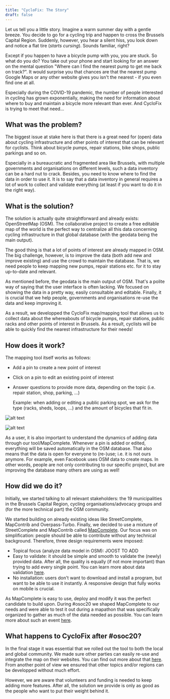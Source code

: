 ```yaml
---
title: "CycloFix: The Story"
draft: false
---
```


Let us tell you a little story. Imagine a warm summer day with a gentle breeze. You decide to go for a cycling trip and happen to cross the Brussels Capital Region. Suddenly, however, you hear a silent hiss, you look down and notice a flat tire (*starts cursing*). Sounds familiar, right? 

Except if you happen to have a bicycle pump with you, you are stuck. So what do you do? You take out your phone and start looking for an answer on the mental question "Where can I find the nearest pump to get me back on track?". It would surprise you that chances are that the nearest pump Google Maps or any other website gives you isn't the nearest - if you even find one at all.

Especially during the COVID-19 pandemic, the number of people interested in cycling has grown exponentially, making the need for information about where to buy and maintain a bicycle more relevant than ever. And CycloFix is trying to meet that need...

## What was the problem?

The biggest issue at stake here is that there is a great need for (open) data about cycling infrastructure and other points of interest that can be relevant for cyclists. Think about bicycle pumps, repair stations, bike shops, public parkings and so on. 

Especially in a bureaucratic and fragmented area like Brussels, with multiple governments and organisations on different levels, such a data inventory can be a hard nut to crack. Besides, you need to know where to find the data in order to use it. It is to say that a data inventory in general requires a lot of work to collect and validate everything (at least if you want to do it in the right way).

## What is the solution?

The solution is actually quite straightforward and already exists: OpenStreetMap (OSM). The collaborative project to create a free editable map of the world is the perfect way to centralize all this data concerning cycling infrastructure in that global database (with the geodata being the main output). 

The good thing is that a lot of points of interest are already mapped in OSM. The big challenge, however, is to improve the data (both add new and improve existing) and use the crowd to maintain the database. That is, we need people to keep mapping new pumps, repair stations etc. for it to stay up-to-date and relevant. 

As mentioned before, the geodata is the main output of OSM. That's a polite way of saying that the user interface is often lacking. We focused on showing the data in a pretty way, easily consultable and editable. Finally, it is crucial that we help people, governments and organisations re-use the data and keep improving it.

As a result, we developped the CycloFix map/mapping tool that allows us to collect data about the whereabouts of bicycle pumps, repair stations, public racks and other points of interest in Brussels. As a result, cyclists will be able to quickly find the nearest infrastructure for their needs!

## How does it work?

The mapping tool itself works as follows:
* Add a pin to create a new point of interest
* Click on a pin to edit an existing point of interest
* Answer questions to provide more data, depending on the topic (i.e. repair station, shop, parking, ...)

  Example: when adding or editing a public parking spot, we ask for the type (racks, sheds, loops, ...) and the amount of bicycles that fit in.
 
![alt text](https://github.com/osmbe/cyclofix-website/blob/master/static/images/add.png "Adding a pin")
 
![alt text](https://github.com/osmbe/cyclofix-website/blob/master/static/images/edit.png "Editing a pin")

As a user, it is also important to understand the dynamics of adding data through our tool/MapComplete. Whenever a pin is added or edited, everything will be saved automatically in the OSM database. That also means that the data is open for everyone to (re-)use; i.e. it is not ours anymore. For example, even Facebook uses OSM data to create maps. In other words, people are not only contributing to our specific project, but are improving the database many others are using as well!

## How did we do it?

Initially, we started talking to all relevant stakeholders: the 19 municipalities in the Brussels Capital Region, cycling organisations/advocacy groups and (for the more technical part) the OSM community. 

We started building on already existing ideas like StreetComplete, MapContrib and Overpass-Turbo. Finally, we decided to use a mixture of StreetComplete and MapContrib called [MapComplete](https://github.com/pietervdvn/MapComplete). Our focus was on simplification: people should be able to contribute without any technical background. Therefore, three design requirements were imposed:
* Topical focus (analyze data model in OSM): JOOST TO ADD
* Easy to validate: it should be simple and smooth to validate the (newly) provided data. After all, the quality is equally (if not more important) than trying to add every single point. You can learn more about data validation [here](https://cyclofix.osm.be/docs/validating-data/).
* No installation: users don't want to download and install a program, but want to be able to use it instantly. A responsive design that fully works on mobile is crucial.

As MapComplete is easy to use, deploy and modify it was the perfect candidate to build upon. During #osoc20 we shaped MapComplete to our needs and were able to test it out during a mapathon that was specifically organized to gather as much of the data needed as possible. You can learn more about such an event [here](https://cyclofix.osm.be/docs/mapathon/).

## What happens to CycloFix after #osoc20?

In the final stage it was essential that we rolled out the tool to both the local and global community. We made sure other parties can easily re-use and integrate the map on their websites. You can find out more about that [here](https://cyclofix.osm.be/docs/using-data-map/). From another point of view we ensured that other topics and/or regions can be developped without much effort. 

However, we are aware that volunteers and funding is needed to keep adding more features. After all, the solution we provide is only as good as the people who want to put their weight behind it.


